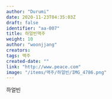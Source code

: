 ```yaml
---
author: "Durumi"
date: 2020-11-23T04:35:03Z
draft: false
identifier: "aa-007"
title: 하얼빈맥주
weight: 10
author: "woonjjang"
creators:
tags: 맥주
created-date: ""
link: "http://www.peace.com"
image: "/items/맥주/하얼빈/IMG_4786.png"
---
```


하얼빈